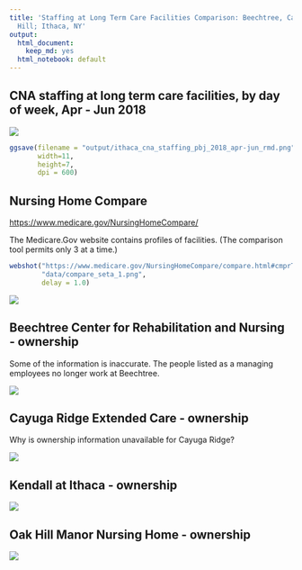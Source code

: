 ```yaml
---
title: 'Staffing at Long Term Care Facilities Comparison: Beechtree, Cayuga Ridge, Kendall, Oak
  Hill; Ithaca, NY'
output:
  html_document: 
    keep_md: yes
  html_notebook: default
---
```











## CNA staffing at long term care facilities, by day of week, Apr - Jun 2018


![](compare_seta_eda1_files/figure-html/unnamed-chunk-1-1.png)<!-- -->



```r
ggsave(filename = "output/ithaca_cna_staffing_pbj_2018_apr-jun_rmd.png",
       width=11,
       height=7,
       dpi = 600)
```

## Nursing Home Compare

https://www.medicare.gov/NursingHomeCompare/


The Medicare.Gov website contains profiles of facilities. (The comparison tool permits only 3 at a time.)



```r
webshot("https://www.medicare.gov/NursingHomeCompare/compare.html#cmprTab=0&cmprID=335017%2C335249%2C335793&cmprDist=1.5%2C2.4%2C4.3&lat=42.435511&lng=-76.5257007&loc=14850",
        "data/compare_seta_1.png",
        delay = 1.0)
```

![](compare_seta_eda1_files/figure-html/unnamed-chunk-3-1.png)<!-- -->


## Beechtree Center for Rehabilitation and Nursing - ownership

Some of the information is inaccurate. The people listed as a managing employees no longer work at Beechtree.  

![](compare_seta_eda1_files/figure-html/unnamed-chunk-4-1.png)<!-- -->


## Cayuga Ridge Extended Care - ownership

Why is ownership information unavailable for Cayuga Ridge?

![](compare_seta_eda1_files/figure-html/unnamed-chunk-5-1.png)<!-- -->

## Kendall at Ithaca - ownership

![](compare_seta_eda1_files/figure-html/unnamed-chunk-6-1.png)<!-- -->


## Oak Hill Manor Nursing Home - ownership

![](compare_seta_eda1_files/figure-html/unnamed-chunk-7-1.png)<!-- -->



